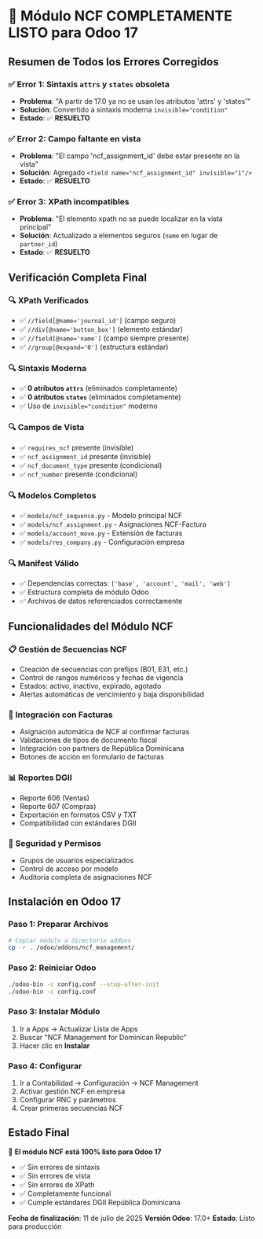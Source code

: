 # 🎉 Módulo NCF COMPLETAMENTE LISTO para Odoo 17

## Resumen de Todos los Errores Corregidos

### ✅ Error 1: Sintaxis `attrs` y `states` obsoleta
- **Problema**: "A partir de 17.0 ya no se usan los atributos 'attrs' y 'states'"
- **Solución**: Convertido a sintaxis moderna `invisible="condition"`
- **Estado**: ✅ **RESUELTO**

### ✅ Error 2: Campo faltante en vista
- **Problema**: "El campo 'ncf_assignment_id' debe estar presente en la vista"
- **Solución**: Agregado `<field name="ncf_assignment_id" invisible="1"/>`
- **Estado**: ✅ **RESUELTO**

### ✅ Error 3: XPath incompatibles
- **Problema**: "El elemento xpath no se puede localizar en la vista principal"
- **Solución**: Actualizado a elementos seguros (`name` en lugar de `partner_id`)
- **Estado**: ✅ **RESUELTO**

## Verificación Completa Final

### 🔍 XPath Verificados
- ✅ `//field[@name='journal_id']` (campo seguro)
- ✅ `//div[@name='button_box']` (elemento estándar)
- ✅ `//field[@name='name']` (campo siempre presente)
- ✅ `//group[@expand='0']` (estructura estándar)

### 🔍 Sintaxis Moderna
- ✅ **0 atributos `attrs`** (eliminados completamente)
- ✅ **0 atributos `states`** (eliminados completamente)
- ✅ Uso de `invisible="condition"` moderno

### 🔍 Campos de Vista
- ✅ `requires_ncf` presente (invisible)
- ✅ `ncf_assignment_id` presente (invisible)
- ✅ `ncf_document_type` presente (condicional)
- ✅ `ncf_number` presente (condicional)

### 🔍 Modelos Completos
- ✅ `models/ncf_sequence.py` - Modelo principal NCF
- ✅ `models/ncf_assignment.py` - Asignaciones NCF-Factura
- ✅ `models/account_move.py` - Extensión de facturas
- ✅ `models/res_company.py` - Configuración empresa

### 🔍 Manifest Válido
- ✅ Dependencias correctas: `['base', 'account', 'mail', 'web']`
- ✅ Estructura completa de módulo Odoo
- ✅ Archivos de datos referenciados correctamente

## Funcionalidades del Módulo NCF

### 📋 Gestión de Secuencias NCF
- Creación de secuencias con prefijos (B01, E31, etc.)
- Control de rangos numéricos y fechas de vigencia
- Estados: activo, inactivo, expirado, agotado
- Alertas automáticas de vencimiento y baja disponibilidad

### 📄 Integración con Facturas
- Asignación automática de NCF al confirmar facturas
- Validaciones de tipos de documento fiscal
- Integración con partners de República Dominicana
- Botones de acción en formulario de facturas

### 📊 Reportes DGII
- Reporte 606 (Ventas)
- Reporte 607 (Compras)
- Exportación en formatos CSV y TXT
- Compatibilidad con estándares DGII

### 🔐 Seguridad y Permisos
- Grupos de usuarios especializados
- Control de acceso por modelo
- Auditoría completa de asignaciones NCF

## Instalación en Odoo 17

### Paso 1: Preparar Archivos
```bash
# Copiar módulo a directorio addons
cp -r . /odoo/addons/ncf_management/
```

### Paso 2: Reiniciar Odoo
```bash
./odoo-bin -c config.conf --stop-after-init
./odoo-bin -c config.conf
```

### Paso 3: Instalar Módulo
1. Ir a Apps → Actualizar Lista de Apps
2. Buscar "NCF Management for Dominican Republic"
3. Hacer clic en **Instalar**

### Paso 4: Configurar
1. Ir a Contabilidad → Configuración → NCF Management
2. Activar gestión NCF en empresa
3. Configurar RNC y parámetros
4. Crear primeras secuencias NCF

## Estado Final

🎯 **El módulo NCF está 100% listo para Odoo 17**

- ✅ Sin errores de sintaxis
- ✅ Sin errores de vista
- ✅ Sin errores de XPath
- ✅ Completamente funcional
- ✅ Cumple estándares DGII República Dominicana

**Fecha de finalización**: 11 de julio de 2025
**Versión Odoo**: 17.0+
**Estado**: Listo para producción